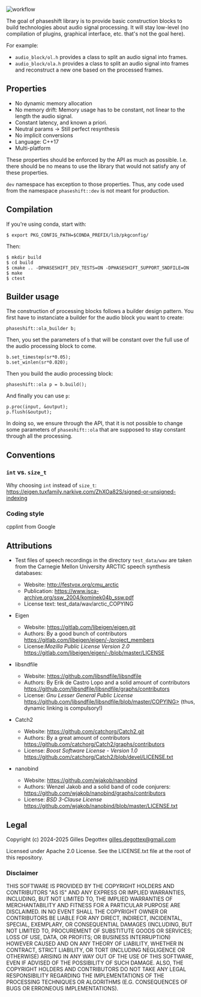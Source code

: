 ![workflow](https://github.com/gillesdegottex/phaseshift/actions/workflows/test-multi-platform.yml/badge.svg)

The goal of phaseshift library is to provide basic construction blocks to build technologies about audio signal processing.
It will stay low-level (no compilation of plugins, graphical interface, etc. that's not the goal here).

For example:
* `audio_block/ol.h` provides a class to split an audio signal into frames.
* `audio_block/ola.h` provides a class to split an audio signal into frames and reconstruct a new one based on the processed frames.


## Properties
* No dynamic memory allocation
* No memory drift: Memory usage has to be constant, not linear to the length the audio signal.
* Constant latency, and known a priori.
* Neutral params -> Still perfect resynthesis
* No implicit conversions
* Language: C++17
* Multi-platform

These properties should be enforced by the API as much as possible. I.e. there should be no means to use the library that would not satisfy any of these properties.

`dev` namespace has exception to those properties.
Thus, any code used from the namespace `phaseshift::dev` is not meant for production.

## Compilation

If you're using conda, start with:

    $ export PKG_CONFIG_PATH=$CONDA_PREFIX/lib/pkgconfig/

Then:

    $ mkdir build
    $ cd build
    $ cmake .. -DPHASESHIFT_DEV_TESTS=ON -DPHASESHIFT_SUPPORT_SNDFILE=ON
    $ make
    $ ctest


## Builder usage

The construction of processing blocks follows a builder design pattern.
You first have to instanciate a builder for the audio block you want to create:

    phaseshift::ola_builder b;

Then, you set the parameters of `b` that will be constant over the full use of the audio processing block to come.

    b.set_timestep(sr*0.05);
    b.set_winlen(sr*0.020);

Then you build the audio processing block:

    phaseshift::ola p = b.build();

And finally you can use `p`:

    p.proc(input, &output);
    p.flush(&output);

In doing so, we ensure through the API, that it is not possible to change some parameters of `phaseshift::ola` that are supposed to stay constant through all the processing.


## Conventions
### `int` vs. `size_t`
Why choosing `int` instead of `size_t`:
https://eigen.tuxfamily.narkive.com/ZhXOa82S/signed-or-unsigned-indexing

### Coding style
cpplint from Google

## Attributions

* Test files of speech recordings in the directory `test_data/wav` are taken from the Carnegie Mellon University ARCTIC speech synthesis databases:
    * Website: http://festvox.org/cmu_arctic
    * Publication: https://www.isca-archive.org/ssw_2004/kominek04b_ssw.pdf
    * License text: test_data/wav/arctic_COPYING

* Eigen
    * Website: https://gitlab.com/libeigen/eigen.git
    * Authors: By a good bunch of contributors https://gitlab.com/libeigen/eigen/-/project_members
    * License:*Mozilla Public License Version 2.0* https://gitlab.com/libeigen/eigen/-/blob/master/LICENSE

* libsndfile
    * Website: https://github.com/libsndfile/libsndfile
    * Authors: By Erik de Castro Lopo and a solid amount of contributors https://github.com/libsndfile/libsndfile/graphs/contributors
    * License: *Gnu Lesser General Public License* https://github.com/libsndfile/libsndfile/blob/master/COPYING> (thus, dynamic linking is compulsory!)

* Catch2
    * Website: https://github.com/catchorg/Catch2.git
    * Authors: By a great amount of contributors https://github.com/catchorg/Catch2/graphs/contributors
    * License: *Boost Software License - Version 1.0* https://github.com/catchorg/Catch2/blob/devel/LICENSE.txt

* nanobind
    * Website: https://github.com/wjakob/nanobind
    * Authors: Wenzel Jakob and a solid band of code conjurers: https://github.com/wjakob/nanobind/graphs/contributors
    * License: *BSD 3-Clause License* https://github.com/wjakob/nanobind/blob/master/LICENSE.txt

## Legal

Copyright (c) 2024-2025 Gilles Degottex gilles.degottex@gmail.com

Licensed under Apache 2.0 License.
See the LICENSE.txt file at the root of this repository.

### Disclaimer

THIS SOFTWARE IS PROVIDED BY THE COPYRIGHT HOLDERS AND CONTRIBUTORS "AS IS" AND ANY EXPRESS OR IMPLIED WARRANTIES, INCLUDING, BUT NOT LIMITED TO, THE IMPLIED WARRANTIES OF MERCHANTABILITY AND FITNESS FOR A PARTICULAR PURPOSE ARE DISCLAIMED. IN NO EVENT SHALL THE COPYRIGHT OWNER OR CONTRIBUTORS BE LIABLE FOR ANY DIRECT, INDIRECT, INCIDENTAL, SPECIAL, EXEMPLARY, OR CONSEQUENTIAL DAMAGES (INCLUDING, BUT NOT LIMITED TO, PROCUREMENT OF SUBSTITUTE GOODS OR SERVICES; LOSS OF USE, DATA, OR PROFITS; OR BUSINESS INTERRUPTION) HOWEVER CAUSED AND ON ANY THEORY OF LIABILITY, WHETHER IN CONTRACT, STRICT LIABILITY, OR TORT (INCLUDING NEGLIGENCE OR OTHERWISE) ARISING IN ANY WAY OUT OF THE USE OF THIS SOFTWARE, EVEN IF ADVISED OF THE POSSIBILITY OF SUCH DAMAGE. ALSO, THE COPYRIGHT HOLDERS AND CONTRIBUTORS DO NOT TAKE ANY LEGAL RESPONSIBILITY REGARDING THE IMPLEMENTATIONS OF THE PROCESSING TECHNIQUES OR ALGORITHMS (E.G. CONSEQUENCES OF BUGS OR ERRONEOUS IMPLEMENTATIONS).

